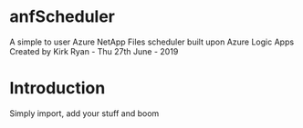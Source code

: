 # anfScheduler
A simple to user Azure NetApp Files scheduler built upon Azure Logic Apps
Created by Kirk Ryan - Thu 27th June - 2019

# Introduction
Simply import, add your stuff and boom

